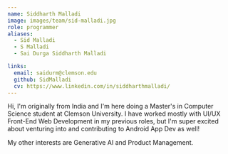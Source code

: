 ```yaml
---
name: Siddharth Malladi
image: images/team/sid-malladi.jpg
role: programmer
aliases:
  - Sid Malladi
  - S Malladi
  - Sai Durga Siddharth Malladi

links:
  email: saidurm@clemson.edu
  github: SidMalladi
  cv: https://www.linkedin.com/in/siddharthmalladi/
---
```


Hi, I'm originally from India and I'm here doing a Master's in Computer Science student at Clemson University. I have worked mostly with UI/UX Front-End Web Development in my previous roles, but I'm super excited about venturing into and contributing to Android App Dev as well!

My other interests are Generative AI and Product Management.

